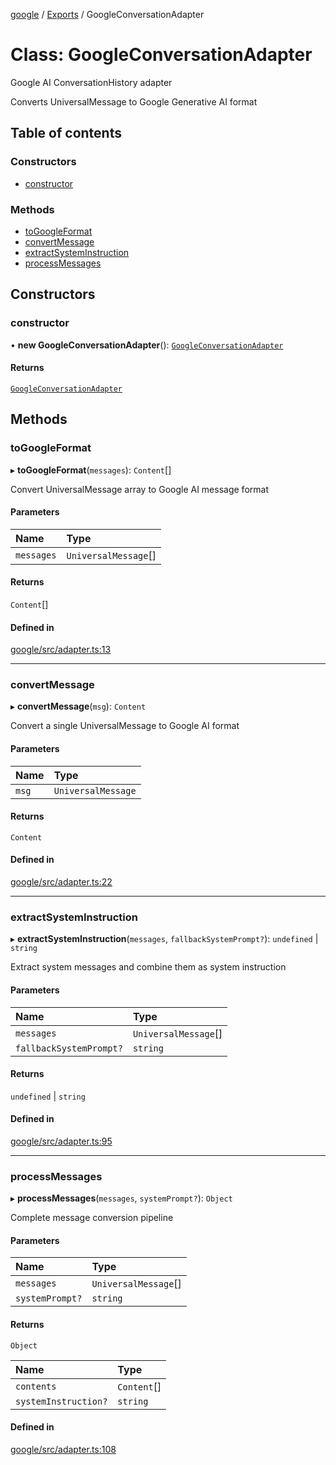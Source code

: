 <!-- 
 ⚠️  AUTO-GENERATED FILE - DO NOT EDIT MANUALLY
 This file is automatically generated by scripts/docs-generator.js
 To make changes, edit the source TypeScript files or update the generator script
-->

[google](../../) / [Exports](../modules) / GoogleConversationAdapter

# Class: GoogleConversationAdapter

Google AI ConversationHistory adapter

Converts UniversalMessage to Google Generative AI format

## Table of contents

### Constructors

- [constructor](GoogleConversationAdapter#constructor)

### Methods

- [toGoogleFormat](GoogleConversationAdapter#togoogleformat)
- [convertMessage](GoogleConversationAdapter#convertmessage)
- [extractSystemInstruction](GoogleConversationAdapter#extractsysteminstruction)
- [processMessages](GoogleConversationAdapter#processmessages)

## Constructors

### constructor

• **new GoogleConversationAdapter**(): [`GoogleConversationAdapter`](GoogleConversationAdapter)

#### Returns

[`GoogleConversationAdapter`](GoogleConversationAdapter)

## Methods

### toGoogleFormat

▸ **toGoogleFormat**(`messages`): `Content`[]

Convert UniversalMessage array to Google AI message format

#### Parameters

| Name | Type |
| :------ | :------ |
| `messages` | `UniversalMessage`[] |

#### Returns

`Content`[]

#### Defined in

[google/src/adapter.ts:13](https://github.com/woojubb/robota/blob/311ad65650a7614cc67978c0c1650e33abba7a82/packages/google/src/adapter.ts#L13)

___

### convertMessage

▸ **convertMessage**(`msg`): `Content`

Convert a single UniversalMessage to Google AI format

#### Parameters

| Name | Type |
| :------ | :------ |
| `msg` | `UniversalMessage` |

#### Returns

`Content`

#### Defined in

[google/src/adapter.ts:22](https://github.com/woojubb/robota/blob/311ad65650a7614cc67978c0c1650e33abba7a82/packages/google/src/adapter.ts#L22)

___

### extractSystemInstruction

▸ **extractSystemInstruction**(`messages`, `fallbackSystemPrompt?`): `undefined` \| `string`

Extract system messages and combine them as system instruction

#### Parameters

| Name | Type |
| :------ | :------ |
| `messages` | `UniversalMessage`[] |
| `fallbackSystemPrompt?` | `string` |

#### Returns

`undefined` \| `string`

#### Defined in

[google/src/adapter.ts:95](https://github.com/woojubb/robota/blob/311ad65650a7614cc67978c0c1650e33abba7a82/packages/google/src/adapter.ts#L95)

___

### processMessages

▸ **processMessages**(`messages`, `systemPrompt?`): `Object`

Complete message conversion pipeline

#### Parameters

| Name | Type |
| :------ | :------ |
| `messages` | `UniversalMessage`[] |
| `systemPrompt?` | `string` |

#### Returns

`Object`

| Name | Type |
| :------ | :------ |
| `contents` | `Content`[] |
| `systemInstruction?` | `string` |

#### Defined in

[google/src/adapter.ts:108](https://github.com/woojubb/robota/blob/311ad65650a7614cc67978c0c1650e33abba7a82/packages/google/src/adapter.ts#L108)
